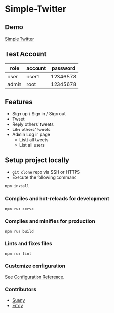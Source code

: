 # Simple-Twitter

## Demo
[Simple Twitter](https://sajinyang.github.io/simple-twitter-frontend/)


## Test Account
|    role    | account | password |
| ---------- | --------| -------- |
| user       | user1   | 12346578 |
| admin      | root    | 12345678 |


## Features
- Sign up / Sign in / Sign out
- Tweet
- Reply others' tweets
- Like others' tweets
- Admin Log in page
  - Listt all tweets
  - List all users



## Setup project locally
- `git clone` repo via SSH or HTTPS
- Execute the following command

```
npm install
```

### Compiles and hot-reloads for development
```
npm run serve
```

### Compiles and minifies for production
```
npm run build
```

### Lints and fixes files
```
npm run lint
```

### Customize configuration
See [Configuration Reference](https://cli.vuejs.org/config/).

### Contributors
- [Sunny](https://github.com/SajinYang)
- [Emily](https://github.com/lienweb)
